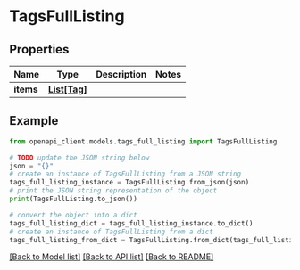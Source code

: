 # TagsFullListing


## Properties

Name | Type | Description | Notes
------------ | ------------- | ------------- | -------------
**items** | [**List[Tag]**](Tag.md) |  | 

## Example

```python
from openapi_client.models.tags_full_listing import TagsFullListing

# TODO update the JSON string below
json = "{}"
# create an instance of TagsFullListing from a JSON string
tags_full_listing_instance = TagsFullListing.from_json(json)
# print the JSON string representation of the object
print(TagsFullListing.to_json())

# convert the object into a dict
tags_full_listing_dict = tags_full_listing_instance.to_dict()
# create an instance of TagsFullListing from a dict
tags_full_listing_from_dict = TagsFullListing.from_dict(tags_full_listing_dict)
```
[[Back to Model list]](../README.md#documentation-for-models) [[Back to API list]](../README.md#documentation-for-api-endpoints) [[Back to README]](../README.md)


